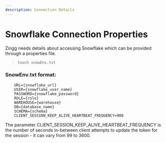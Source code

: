 ```yaml
---
description: Connection Details
---
```


# Snowflake Connection Properties

Zingg needs details about accessing Snowflake which can be provided through a properties file.

> `touch snowEnv.txt `

### SnowEnv.txt format:

``` 
    URL={snowflake_url}   
    USER={snowflake_user_name} 
    PASSWORD={snowflake_password}  
    ROLE={role} 
    WAREHOUSE={warehouse}  
    DB={database_name}  
    SCHEMA={schema}
    CLIENT_SESSION_KEEP_ALIVE_HEARTBEAT_FREQUENCY=900
```

The parameter CLIENT_SESSION_KEEP_ALIVE_HEARTBEAT_FREQUENCY is the number of seconds in-between client attempts to update the token for the session - it can vary from 99 to 3600.
